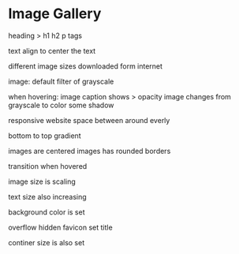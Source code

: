 # Image Gallery

heading > h1 h2 p tags 

text align to center the text

different image sizes downloaded form internet

image:
default filter of grayscale

when hovering:
 image caption shows > opacity
 image changes from grayscale to color
 some shadow

responsive website
space between around everly

bottom to top gradient

images are centered
images has rounded borders

transition when hovered

image size is scaling

text size also increasing

background color is set

overflow hidden
favicon set
title

continer size is also set



